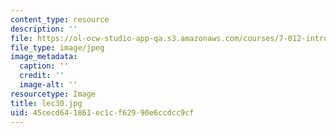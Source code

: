 ```yaml
---
content_type: resource
description: ''
file: https://ol-ocw-studio-app-qa.s3.amazonaws.com/courses/7-012-introduction-to-biology-fall-2004/45cecd641861ec1cf62990e6ccdcc9cf_lec30.jpg
file_type: image/jpeg
image_metadata:
  caption: ''
  credit: ''
  image-alt: ''
resourcetype: Image
title: lec30.jpg
uid: 45cecd64-1861-ec1c-f629-90e6ccdcc9cf
---
```

